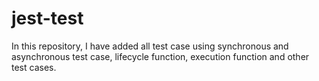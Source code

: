 # jest-test
In this repository, I have added all test case using synchronous and asynchronous test case, lifecycle function, execution function and other test cases.
